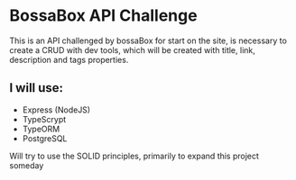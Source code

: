 # BossaBox API Challenge

This is an API challenged by bossaBox for start on the site, is necessary to create a CRUD with dev tools, which will be created with title, link, description and tags properties.

## I will use:
* Express (NodeJS)
* TypeScrypt
* TypeORM
* PostgreSQL

Will try to use the SOLID principles, primarily to expand this project someday
